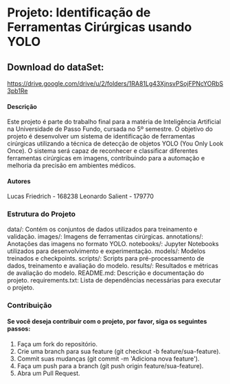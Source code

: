 # Projeto: Identificação de Ferramentas Cirúrgicas usando YOLO

## Download do dataSet: 
https://drive.google.com/drive/u/2/folders/1RA81Lg43XjnsvPSojFPNcYORbS3pb1Re

#### Descrição
Este projeto é parte do trabalho final para a matéria de Inteligência Artificial na Universidade de Passo Fundo, cursada no 5º semestre. O objetivo do projeto é desenvolver um sistema de identificação de ferramentas cirúrgicas utilizando a técnica de detecção de objetos YOLO (You Only Look Once). O sistema será capaz de reconhecer e classificar diferentes ferramentas cirúrgicas em imagens, contribuindo para a automação e melhoria da precisão em ambientes médicos.

#### Autores
Lucas Friedrich - 168238
Leonardo Salient - 179770

### Estrutura do Projeto
data/: Contém os conjuntos de dados utilizados para treinamento e validação.
images/: Imagens de ferramentas cirúrgicas.
annotations/: Anotações das imagens no formato YOLO.
notebooks/: Jupyter Notebooks utilizados para desenvolvimento e experimentação.
models/: Modelos treinados e checkpoints.
scripts/: Scripts para pré-processamento de dados, treinamento e avaliação do modelo.
results/: Resultados e métricas de avaliação do modelo.
README.md: Descrição e documentação do projeto.
requirements.txt: Lista de dependências necessárias para executar o projeto.


### Contribuição
#### Se você deseja contribuir com o projeto, por favor, siga os seguintes passos:

1. Faça um fork do repositório.
2. Crie uma branch para sua feature (git checkout -b feature/sua-feature).
3. Commit suas mudanças (git commit -m 'Adiciona nova feature').
4. Faça um push para a branch (git push origin feature/sua-feature).
5. Abra um Pull Request.
